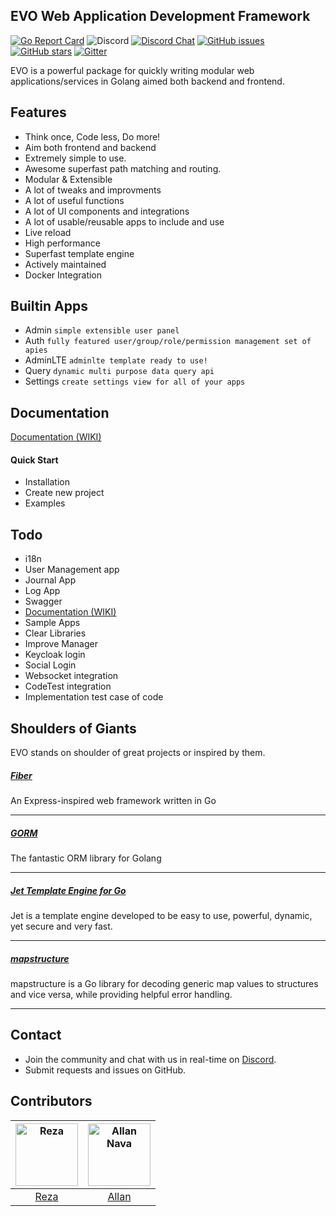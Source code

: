 <!--[![Foo](http://www.google.com.au/images/nav_logo7.png)](http://google.com.au/)-->
## EVO Web Application Development Framework
[![Go Report Card](https://goreportcard.com/badge/github.com/iesreza/io)](https://goreportcard.com/report/github.com/iesreza/io)
![Discord](https://img.shields.io/discord/731563126876536873) [![Discord Chat](https://img.shields.io/badge/Discord-Chat-informational)](https://discord.gg/RcmcKu5)    [![GitHub issues](https://img.shields.io/github/issues/getevo/evo)](https://github.com/getevo/evo/issues) [![GitHub stars](https://img.shields.io/github/stars/getevo/evo)](https://github.com/getevo/evo/stargazers) [![Gitter](https://badges.gitter.im/getevo-golang/community.svg)](https://gitter.im/getevo-golang/community?utm_source=badge&utm_medium=badge&utm_campaign=pr-badge)


EVO is a powerful package for quickly writing modular web applications/services in Golang aimed both backend and frontend.


## Features
 - Think once, Code less, Do more!
 - Aim both frontend and backend
 - Extremely simple to use.
 - Awesome superfast path matching and routing.
 - Modular & Extensible
 - A lot of tweaks and improvments
 - A lot of useful functions
 - A lot of UI components and integrations
 - A lot of usable/reusable apps to include and use
 - Live reload
 - High performance
 - Superfast template engine
 - Actively maintained
- Docker Integration
 
## Builtin Apps 
- Admin `simple extensible user panel`
- Auth `fully featured user/group/role/permission management set of apies`
- AdminLTE `adminlte template ready to use!`
- Query `dynamic multi purpose data query api`
- Settings `create settings view for all of your apps`


## Documentation

[Documentation (WIKI)](https://github.com/getevo/evo/wiki)  

#### Quick Start
 - Installation
 - Create new project
 - Examples

## Todo
- i18n
- User Management app
- Journal App
- Log App
- Swagger
- [Documentation (WIKI)](https://github.com/getevo/evo/wiki)  
- Sample Apps
- Clear Libraries
- Improve Manager
- Keycloak login
- Social Login
- Websocket integration
- CodeTest integration 
- Implementation test case of code

## Shoulders of Giants
EVO stands on shoulder of great projects or inspired by them.

##### [Fiber](https://github.com/gofiber/fiber "Fiber")  
An Express-inspired web framework written in Go
_____
##### [GORM](https://github.com/jinzhu/gorm "GORM")  
The fantastic ORM library for Golang
_____


##### [Jet Template Engine for Go](https://github.com/CloudyKit/jet "Jet Template Engine for Go")  
Jet is a template engine developed to be easy to use, powerful, dynamic, yet secure and very fast.
_____

##### [mapstructure](https://github.com/mitchellh/mapstructure "mapstructure")  
mapstructure is a Go library for decoding generic map values to structures and vice versa, while providing helpful error handling.
_____


## Contact
- Join the community and chat with us in real-time on [Discord](https://discord.gg/mCfYm6A).
- Submit requests and issues on GitHub.




## Contributors

[<img alt="Reza" src="https://avatars1.githubusercontent.com/u/49395861?s=460&v=4" width="100">](https://github.com/iesreza) | [<img alt="Allan Nava" src="https://avatars0.githubusercontent.com/u/22498435?s=460&u=f715d7ae5a09d3ddaf1c278886ec86e59e86ed64&v=4" width="100">](https://github.com/Allan-Nava) |
:---:|:---:|
[Reza](https://github.com/iesreza)|[Allan](https://github.com/Allan-Nava)
